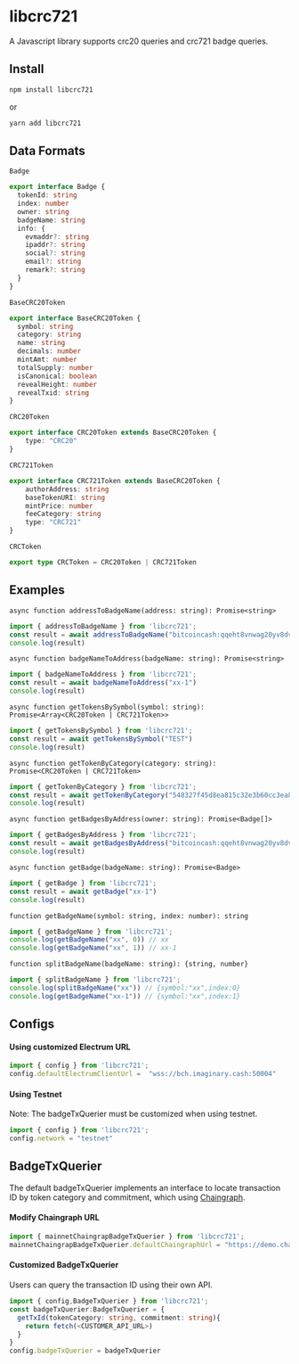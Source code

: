 # libcrc721
A Javascript library supports crc20 queries and crc721 badge queries.

## Install
```sh
npm install libcrc721
```
or
```sh
yarn add libcrc721
```
## Data Formats

`Badge`
```ts
export interface Badge {
  tokenId: string
  index: number
  owner: string
  badgeName: string
  info: {
    evmaddr?: string
    ipaddr?: string
    social?: string
    email?: string
    remark?: string
  }
}
```

`BaseCRC20Token`
```ts
export interface BaseCRC20Token {
  symbol: string
  category: string
  name: string
  decimals: number
  mintAmt: number
  totalSupply: number
  isCanonical: boolean
  revealHeight: number
  revealTxid: string
}
```

`CRC20Token`
```ts
export interface CRC20Token extends BaseCRC20Token {
    type: "CRC20"
}
```

`CRC721Token`
```ts
export interface CRC721Token extends BaseCRC20Token {
    authorAddress: string
    baseTokenURI: string
    mintPrice: number
    feeCategory: string
    type: "CRC721"
}
```

`CRCToken`
```ts
export type CRCToken = CRC20Token | CRC721Token
```

## Examples

`async function addressToBadgeName(address: string): Promise<string>`
```ts
import { addressToBadgeName } from 'libcrc721';
const result = await addressToBadgeName("bitcoincash:qqeht8vnwag20yv8dvtcrd4ujx09fwxwsqqqw93w88")
console.log(result)
```

`async function badgeNameToAddress(badgeName: string): Promise<string>`
```ts
import { badgeNameToAddress } from 'libcrc721';
const result = await badgeNameToAddress("xx-1")
console.log(result)
```

`async function getTokensBySymbol(symbol: string): Promise<Array<CRC20Token | CRC721Token>> `
```ts
import { getTokensBySymbol } from 'libcrc721';
const result = await getTokensBySymbol("TEST")
console.log(result)
```

`async function getTokenByCategory(category: string): Promise<CRC20Token | CRC721Token>`
```ts
import { getTokenByCategory } from 'libcrc721';
const result = await getTokenByCategory("548327f45d8ea815c32e3b60cc3ea8ad2120132ddf407420865502e1dd9ab161")
console.log(result)
```

`async function getBadgesByAddress(owner: string): Promise<Badge[]>`
```ts
import { getBadgesByAddress } from 'libcrc721';
const result = await getBadgesByAddress("bitcoincash:qqeht8vnwag20yv8dvtcrd4ujx09fwxwsqqqw93w88")
console.log(result)
```

`async function getBadge(badgeName: string): Promise<Badge>`
```ts
import { getBadge } from 'libcrc721';
const result = await getBadge("xx-1")
console.log(result)
```

`function getBadgeName(symbol: string, index: number): string`
```ts
import { getBadgeName } from 'libcrc721';
console.log(getBadgeName("xx", 0)) // xx
console.log(getBadgeName("xx", 1)) // xx-1
```

`function splitBadgeName(badgeName: string): {string, number}`
```ts
import { splitBadgeName } from 'libcrc721';
console.log(splitBadgeName("xx")) // {symbol:"xx",index:0}
console.log(getBadgeName("xx-1")) // {symbol:"xx",index:1}
```


## Configs

#### Using customized Electrum URL
```ts
import { config } from 'libcrc721';
config.defaultElectrumClientUrl =  "wss://bch.imaginary.cash:50004"
```

#### Using Testnet
Note: The badgeTxQuerier must be customized when using testnet.
```ts
import { config } from 'libcrc721';
config.network = "testnet"
```

## BadgeTxQuerier
The default badgeTxQuerier implements an interface to locate transaction ID by token category and commitment,
which using [Chaingraph](https://chaingraph.cash/).

#### Modify Chaingraph URL
```ts
import { mainnetChaingrapBadgeTxQuerier } from 'libcrc721';
mainnetChaingrapBadgeTxQuerier.defaultChaingraphUrl = "https://demo.chaingraph.cash/v1/graphql"
```

#### Customized BadgeTxQuerier
Users can query the transaction ID using their own API.
```ts
import { config,BadgeTxQuerier } from 'libcrc721';
const badgeTxQuerier:BadgeTxQuerier = {
  getTxId(tokenCategory: string, commitment: string){
    return fetch(<CUSTOMER_API_URL>)
  }
}
config.badgeTxQuerier = badgeTxQuerier
```